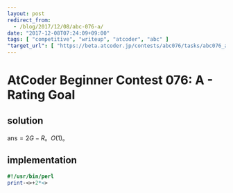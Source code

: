 ```yaml
---
layout: post
redirect_from:
  - /blog/2017/12/08/abc-076-a/
date: "2017-12-08T07:24:09+09:00"
tags: [ "competitive", "writeup", "atcoder", "abc" ]
"target_url": [ "https://beta.atcoder.jp/contests/abc076/tasks/abc076_a" ]
---
```


# AtCoder Beginner Contest 076: A - Rating Goal

## solution

$\mathrm{ans} = 2G - R$。$O(1)$。

## implementation

``` perl
#!/usr/bin/perl
print-<>+2*<>
```
